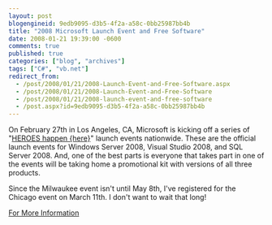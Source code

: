 ```yaml
---
layout: post
blogengineid: 9edb9095-d3b5-4f2a-a58c-0bb25987bb4b
title: "2008 Microsoft Launch Event and Free Software"
date: 2008-01-21 19:39:00 -0600
comments: true
published: true
categories: ["blog", "archives"]
tags: ["C#", "vb.net"]
redirect_from: 
  - /post/2008/01/21/2008-Launch-Event-and-Free-Software.aspx
  - /post/2008/01/21/2008-Launch-Event-and-Free-Software
  - /post/2008/01/21/2008-launch-event-and-free-software
  - /post.aspx?id=9edb9095-d3b5-4f2a-a58c-0bb25987bb4b
---
```

<!-- more -->

On February 27th in Los Angeles, CA, Microsoft is kicking off a series of "<a href="http://www.microsoft.com/heroeshappenhere/register/default.mspx">HEROES happen {here}</a>" launch events nationwide. These are the official launch events for Windows Server 2008, Visual Studio 2008, and SQL Server 2008. And, one of the best parts is everyone that takes part in one of the events will be taking home a promotional kit with versions of all three products.

Since the Milwaukee event isn't until May 8th, I've registered for the Chicago event on March 11th. I don't want to wait that long!

<a href="http://www.microsoft.com/heroeshappenhere/register/default.mspx">For More Information</a>
